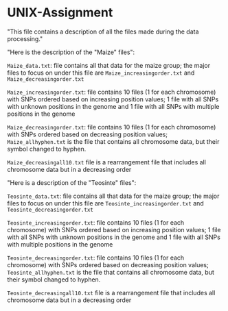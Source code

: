 # UNIX-Assignment

"This file contains a description of all the files made during the data processing."

"Here is the description of the "Maize" files":

`Maize_data.txt`: file contains all that data for the maize group; the major files to focus on under this file are `Maize_increasingorder.txt` and `Maize_decreasingorder.txt`

`Maize_increasingorder.txt`: file contains 10 files (1 for each chromosome) with SNPs ordered based on increasing position values; 1 file with all SNPs with unknown positions in the genome and 1 file with all SNPs with multiple positions in the genome

`Maize_decreasingorder.txt`: file contains 10 files (1 for each chromosome) with SNPs ordered based on decreasing position values; `Maize_allhyphen.txt` is the file that contains all chromosome data, but their symbol changed to hyphen. 

`Maize_decreasingall10.txt` file is a rearrangement file that includes all chromosome data but in a decreasing order

"Here is a description of the "Teosinte" files":

`Teosinte_data.txt`: file contains all that data for the maize group; the major files to focus on under this file are `Teosinte_increasingorder.txt` and `Teosinte_decreasingorder.txt`

`Teosinte_increasingorder.txt`: file contains 10 files (1 for each chromosome) with SNPs ordered based on increasing position values; 1 file with all SNPs with unknown positions in the genome and 1 file with all SNPs with multiple positions in the genome

`Teosinte_decreasingorder.txt`: file contains 10 files (1 for each chromosome) with SNPs ordered based on decreasing position values; `Teosinte_allhyphen.txt` is the file that contains all chromosome data, but their symbol changed to hyphen.

`Teosinte_decreasingall10.txt` file is a rearrangement file that includes all chromosome data but in a decreasing order
